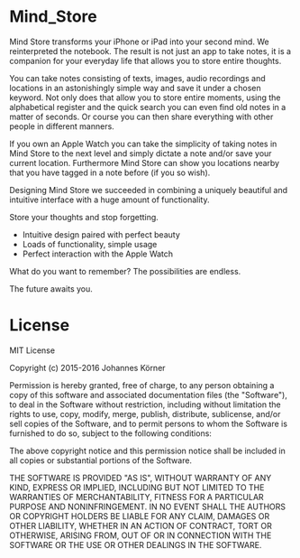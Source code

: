 # Mind_Store

Mind Store transforms your iPhone or iPad into your second mind. We reinterpreted the notebook. The result is not just an app to take notes, it is a companion for your everyday life that allows you to store entire thoughts.

You can take notes consisting of texts, images, audio recordings and locations in an astonishingly simple way and save it under a chosen keyword. Not only does that allow you to store entire moments, using the alphabetical register and the quick search you can even find old notes in a matter of seconds.
Or course you can then share everything with other people in different manners.

If you own an Apple Watch you can take the simplicity of taking notes in Mind Store to the next level and simply dictate a note and/or save your current location.
Furthermore Mind Store can show you locations nearby that you have tagged in a note before (if you so wish).

Designing Mind Store we succeeded in combining a uniquely beautiful and intuitive interface with a huge amount of functionality.


Store your thoughts and stop forgetting.

- Intuitive design paired with perfect beauty
- Loads of functionality, simple usage
- Perfect interaction with the Apple Watch

What do you want to remember? The possibilities are endless.

The future awaits you.

# License
MIT License

Copyright (c) 2015-2016 Johannes Körner

Permission is hereby granted, free of charge, to any person obtaining a copy
of this software and associated documentation files (the "Software"), to deal
in the Software without restriction, including without limitation the rights
to use, copy, modify, merge, publish, distribute, sublicense, and/or sell
copies of the Software, and to permit persons to whom the Software is
furnished to do so, subject to the following conditions:

The above copyright notice and this permission notice shall be included in all
copies or substantial portions of the Software.

THE SOFTWARE IS PROVIDED "AS IS", WITHOUT WARRANTY OF ANY KIND, EXPRESS OR
IMPLIED, INCLUDING BUT NOT LIMITED TO THE WARRANTIES OF MERCHANTABILITY,
FITNESS FOR A PARTICULAR PURPOSE AND NONINFRINGEMENT. IN NO EVENT SHALL THE
AUTHORS OR COPYRIGHT HOLDERS BE LIABLE FOR ANY CLAIM, DAMAGES OR OTHER
LIABILITY, WHETHER IN AN ACTION OF CONTRACT, TORT OR OTHERWISE, ARISING FROM,
OUT OF OR IN CONNECTION WITH THE SOFTWARE OR THE USE OR OTHER DEALINGS IN THE
SOFTWARE.
